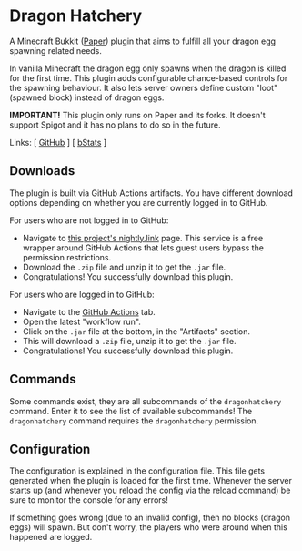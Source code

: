 # Dragon Hatchery

A Minecraft Bukkit ([Paper](https://github.com/PaperMC/Paper)) plugin that aims to fulfill
all your dragon egg spawning related needs.

In vanilla Minecraft the dragon egg only spawns when the dragon is killed for the first
time. This plugin adds configurable chance-based controls for the spawning behaviour. It
also lets server owners define custom "loot" (spawned block) instead of dragon eggs.

**IMPORTANT!** This plugin only runs on Paper and its forks. It doesn't support Spigot and
it has no plans to do so in the future.

Links:
[ [GitHub](https://github.com/Trigary/DragonHatchery) ]
[ [bStats](https://bstats.org/plugin/bukkit/DragonHatchery/10368) ]

## Downloads

The plugin is built via GitHub Actions artifacts. You have different download options
depending on whether you are currently logged in to GitHub.

For users who are not logged in to GitHub:

- Navigate to
  [this project's nightly.link](https://nightly.link/Trigary/DragonHatchery/workflows/build/master)
  page. This service is a free wrapper around GitHub Actions that lets guest users bypass
  the permission restrictions.
- Download the `.zip` file and unzip it to get the `.jar` file.
- Congratulations! You successfully download this plugin.

For users who are logged in to GitHub:

- Navigate to the [GitHub Actions](https://github.com/Trigary/DragonHatchery/actions) tab.
- Open the latest "workflow run".
- Click on the `.jar` file at the bottom, in the "Artifacts" section.
- This will download a `.zip` file, unzip it to get the `.jar` file.
- Congratulations! You successfully download this plugin.

## Commands

Some commands exist, they are all subcommands of the `dragonhatchery` command. Enter it to
see the list of available subcommands! The `dragonhatchery` command requires
the `dragonhatchery` permission.

## Configuration

The configuration is explained in the configuration file. This file gets generated when
the plugin is loaded for the first time. Whenever the server starts up (and whenever you
reload the config via the reload command) be sure to monitor the console for any errors!

If something goes wrong (due to an invalid config), then no blocks (dragon eggs) will
spawn. But don't worry, the players who were around when this happened are logged.
